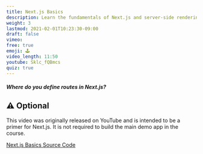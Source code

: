 ```yaml
---
title: Next.js Basics
description: Learn the fundamentals of Next.js and server-side rendering
weight: 3
lastmod: 2021-02-01T10:23:30-09:00
draft: false
vimeo:
free: true
emoji: 🕹️
video_length: 11:50
youtube: Sklc_fQBmcs
quiz: true
---
```


<quiz-modal options="routes.yaml:routes.js:pages dir:routes dir" answer="pages dir" prize="2">
  <h5>Where do you define routes in Next.js?</h5>
</quiz-modal>

## ⚠️ Optional

This video was originally released on YouTube and is intended to be a primer for Next.js. It is not required to build the main demo app in the course.

[Next.js Basics Source Code](https://github.com/fireship-io/nextjs-basics)
